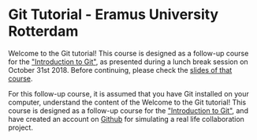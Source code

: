 # Git Tutorial - Eramus University Rotterdam

Welcome to the Git tutorial! This course is designed as a follow-up course for the ["Introduction to Git"](https://jjengelberts.github.io/eur-git-101), as presented during a lunch break session on October 31st 2018. Before continuing, please check the [slides of that course](https://github.com/jjengelberts/eur-git-101/blob/master/presentation/Introduction%20to%20Git.pdf).

For this follow-up course, it is assumed that you have Git installed on your computer, understand the content of the 
Welcome to the Git tutorial! This course is designed as a follow-up course for the ["Introduction to Git"](https://jjengelberts.github.io/eur-git-101), and have created an account on [Github](https://github.com/join) for simulating a real life collaboration project.
